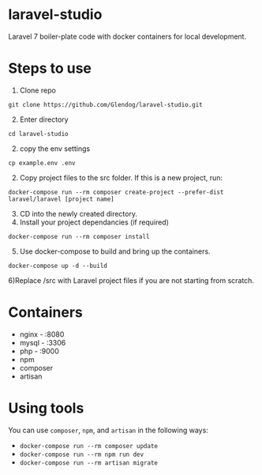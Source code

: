 # laravel-studio
Laravel 7 boiler-plate code with docker containers for local development.

# Steps to use

1) Clone repo
```
git clone https://github.com/Glendog/laravel-studio.git
```
2) Enter directory
```
cd laravel-studio
```

2) copy the env settings
```
cp example.env .env
```
2) Copy project files to the src folder. If this is a new project, run:
```
docker-compose run --rm composer create-project --prefer-dist laravel/laravel [project name]
```



3) CD into the newly created directory.
4) Install your project dependancies (if required)
```
docker-compose run --rm composer install
```
5) Use docker-compose to build and bring up the containers.
```
docker-compose up -d --build
```
6)Replace /src with Laravel project files if you are not starting from scratch.

# Containers

- nginx - :8080
- mysql - :3306
- php - :9000
- npm
- composer
- artisan

# Using tools

You can use `composer`, `npm`, and `artisan` in the following ways:

- `docker-compose run --rm composer update`
- `docker-compose run --rm npm run dev`
- `docker-compose run --rm artisan migrate`
